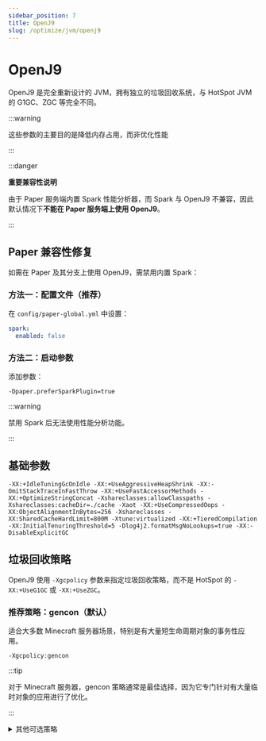 ```yaml
---
sidebar_position: 7
title: OpenJ9
slug: /optimize/jvm/openj9
---
```


# OpenJ9

OpenJ9 是完全重新设计的 JVM，拥有独立的垃圾回收系统，与 HotSpot JVM 的 G1GC、ZGC 等完全不同。

:::warning

这些参数的主要目的是降低内存占用，而非优化性能

:::

:::danger

**重要兼容性说明**

由于 Paper 服务端内置 Spark 性能分析器，而 Spark 与 OpenJ9 不兼容，因此默认情况下**不能在 Paper 服务端上使用 OpenJ9**。

:::

## Paper 兼容性修复

如需在 Paper 及其分支上使用 OpenJ9，需禁用内置 Spark：

### 方法一：配置文件（推荐）

在 `config/paper-global.yml` 中设置：

```yaml
spark:
  enabled: false
```

### 方法二：启动参数

添加参数：

```text
-Dpaper.preferSparkPlugin=true
```

:::warning

禁用 Spark 后无法使用性能分析功能。

:::

## 基础参数

<!--markdownlint-disable line-length-->

```text
-XX:+IdleTuningGcOnIdle -XX:+UseAggressiveHeapShrink -XX:-OmitStackTraceInFastThrow -XX:+UseFastAccessorMethods -XX:+OptimizeStringConcat -Xshareclasses:allowClasspaths -Xshareclasses:cacheDir=./cache -Xaot -XX:+UseCompressedOops -XX:ObjectAlignmentInBytes=256 -Xshareclasses -XX:SharedCacheHardLimit=800M -Xtune:virtualized -XX:+TieredCompilation -XX:InitialTenuringThreshold=5 -Dlog4j2.formatMsgNoLookups=true -XX:-DisableExplicitGC
```

<!--markdownlint-enable line-length-->

## 垃圾回收策略

OpenJ9 使用 `-Xgcpolicy` 参数来指定垃圾回收策略，而不是 HotSpot 的 `-XX:+UseG1GC` 或 `-XX:+UseZGC`。

### 推荐策略：gencon（默认）

适合大多数 Minecraft 服务器场景，特别是有大量短生命周期对象的事务性应用。

```text
-Xgcpolicy:gencon
```

:::tip

对于 Minecraft 服务器，gencon 策略通常是最佳选择，因为它专门针对有大量临时对象的应用进行了优化。

:::

<details>
<summary>其他可选策略</summary>

### balanced 策略

适合大堆内存（仅 64 位），能够平衡暂停时间并减少碎片化。

```text
-Xgcpolicy:balanced
```

### optavgpause 策略

优化平均暂停时间，适合对延迟敏感的应用。

```text
-Xgcpolicy:optavgpause
```

### optthruput 策略

优化吞吐量，适合能容忍较长 GC 暂停的应用。

```text
-Xgcpolicy:optthruput
```

### metronome 策略

提供确定性的短暂停时间（仅 Linux x86-64 和 AIX）。

```text
-Xgcpolicy:metronome
```

</details>